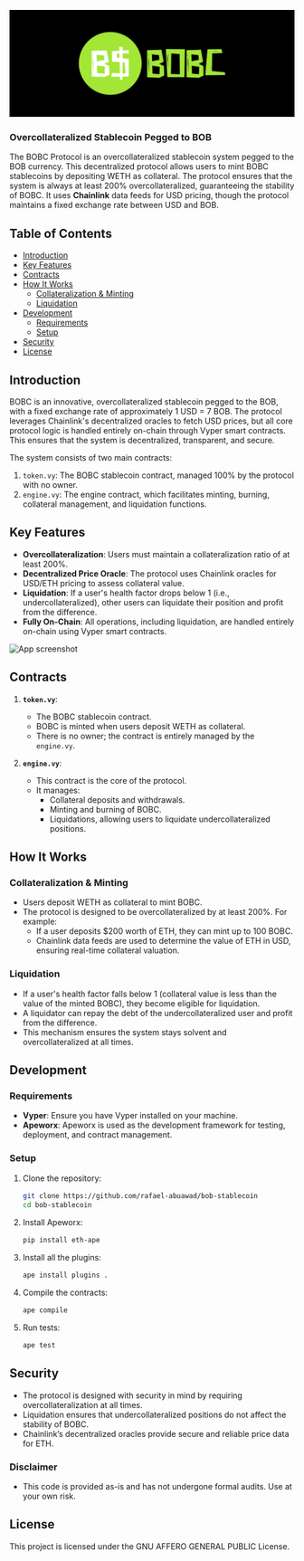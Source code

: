 ![BOBC Protocol banner](https://raw.githubusercontent.com/rafael-abuawad/bob-stablecoin/refs/heads/main/client/assets/images/banner.png "BOBC")

### **Overcollateralized Stablecoin Pegged to BOB**

The BOBC Protocol is an overcollateralized stablecoin system pegged to the BOB currency. This decentralized protocol allows users to mint BOBC stablecoins by depositing WETH as collateral. The protocol ensures that the system is always at least 200% overcollateralized, guaranteeing the stability of BOBC. It uses **Chainlink** data feeds for USD pricing, though the protocol maintains a fixed exchange rate between USD and BOB.

## **Table of Contents**
- [Introduction](#introduction)
- [Key Features](#key-features)
- [Contracts](#contracts)
- [How It Works](#how-it-works)
  - [Collateralization & Minting](#collateralization--minting)
  - [Liquidation](#liquidation)
- [Development](#development)
  - [Requirements](#requirements)
  - [Setup](#setup)
- [Security](#security)
- [License](#license)

## **Introduction**
BOBC is an innovative, overcollateralized stablecoin pegged to the BOB, with a fixed exchange rate of approximately 1 USD = 7 BOB. The protocol leverages Chainlink's decentralized oracles to fetch USD prices, but all core protocol logic is handled entirely on-chain through Vyper smart contracts. This ensures that the system is decentralized, transparent, and secure.

The system consists of two main contracts:
1. `token.vy`: The BOBC stablecoin contract, managed 100% by the protocol with no owner.
2. `engine.vy`: The engine contract, which facilitates minting, burning, collateral management, and liquidation functions.

## **Key Features**
- **Overcollateralization**: Users must maintain a collateralization ratio of at least 200%.
- **Decentralized Price Oracle**: The protocol uses Chainlink oracles for USD/ETH pricing to assess collateral value.
- **Liquidation**: If a user's health factor drops below 1 (i.e., undercollateralized), other users can liquidate their position and profit from the difference.
- **Fully On-Chain**: All operations, including liquidation, are handled entirely on-chain using Vyper smart contracts.

![App screenshot](https://raw.githubusercontent.com/rafael-abuawad/bob-stablecoin/refs/heads/main/client/assets/images/screnshot.png "App")

## **Contracts**

1. **`token.vy`**:
   - The BOBC stablecoin contract.
   - BOBC is minted when users deposit WETH as collateral.
   - There is no owner; the contract is entirely managed by the `engine.vy`.

2. **`engine.vy`**:
   - This contract is the core of the protocol.
   - It manages:
     - Collateral deposits and withdrawals.
     - Minting and burning of BOBC.
     - Liquidations, allowing users to liquidate undercollateralized positions.

## **How It Works**

### **Collateralization & Minting**

- Users deposit WETH as collateral to mint BOBC.
- The protocol is designed to be overcollateralized by at least 200%. For example:
  - If a user deposits $200 worth of ETH, they can mint up to 100 BOBC.
  - Chainlink data feeds are used to determine the value of ETH in USD, ensuring real-time collateral valuation.
  
### **Liquidation**

- If a user's health factor falls below 1 (collateral value is less than the value of the minted BOBC), they become eligible for liquidation.
- A liquidator can repay the debt of the undercollateralized user and profit from the difference.
- This mechanism ensures the system stays solvent and overcollateralized at all times.

## **Development**

### **Requirements**

- **Vyper**: Ensure you have Vyper installed on your machine.
- **Apeworx**: Apeworx is used as the development framework for testing, deployment, and contract management.

### **Setup**

1. Clone the repository:
   ```bash
   git clone https://github.com/rafael-abuawad/bob-stablecoin
   cd bob-stablecoin
   ```

2. Install Apeworx:
   ```bash
   pip install eth-ape
   ```

3. Install all the plugins:
   ```bash
   ape install plugins .
   ```

4. Compile the contracts:
   ```bash
   ape compile
   ```

5. Run tests:
   ```bash
   ape test
   ```

## **Security**
- The protocol is designed with security in mind by requiring overcollateralization at all times.
- Liquidation ensures that undercollateralized positions do not affect the stability of BOBC.
- Chainlink’s decentralized oracles provide secure and reliable price data for ETH.

### **Disclaimer**
- This code is provided as-is and has not undergone formal audits. Use at your own risk.

## **License**
This project is licensed under the GNU AFFERO GENERAL PUBLIC License.

